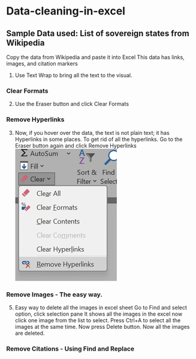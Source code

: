 # Data-cleaning-in-excel
## Sample Data used: List of sovereign states from Wikipedia
Copy the data from Wikipedia and paste it into Excel
This data has links, images, and citation markers

1. Use Text Wrap to bring all the text to the visual.
 ### Clear Formats
2. Use the Eraser button and click Clear Formats
### Remove Hyperlinks
3. Now, if you hover over the data, the text is not plain text; it has Hyperlinks in some places. To get rid of all the hyperlinks. Go to the Eraser button again and click Remove Hyperlinks      
   ![img alt](https://github.com/nsankareswari-70/Data-cleaning-in-excel/blob/3fc9ef6e6e617cc4f36c9b129f2882f09039fdf4/ex110.png)
### Remove Images -  The easy way.
5. Easy way to delete all the images in excel sheet
   Go to Find and select option, click selection pane
   It shows all the images in the excel now click one image from the list to select. Press Ctrl+A to select all the images at the same time. Now press Delete button.
   Now all the images are deleted.
### Remove Citations - Using Find and Replace


   
   
